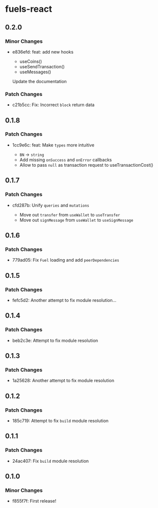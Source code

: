 # fuels-react

## 0.2.0

### Minor Changes

- e836efd: feat: add new hooks

  - useCoins()
  - useSendTransaction()
  - useMessages()

  Update the documentation

### Patch Changes

- c21b5cc: Fix: Incorrect `block` return data

## 0.1.8

### Patch Changes

- 1cc9e6c: feat: Make `types` more intuitive

  - `BN` -> `string`
  - Add missing `onSuccess` and `onError` callbacks
  - Allow to pass `null` as transaction request to useTransactionCost()

## 0.1.7

### Patch Changes

- cfd287b: Unify `queries` and `mutations`

  - Move out `transfer` from `useWallet` to `useTransfer`
  - Move out `signMessage` from `useWallet` to `useSignMessage`

## 0.1.6

### Patch Changes

- 779ad05: Fix `Fuel` loading and add `peerDependencies`

## 0.1.5

### Patch Changes

- fefc5d2: Another attempt to fix module resolution...

## 0.1.4

### Patch Changes

- beb2c3e: Attempt to fix module resolution

## 0.1.3

### Patch Changes

- 1a25628: Another attempt to fix module resolution

## 0.1.2

### Patch Changes

- 185c719: Attempt to fix `build` module resolution

## 0.1.1

### Patch Changes

- 24ac407: Fix `build` module resolution

## 0.1.0

### Minor Changes

- f855f7f: First release!
